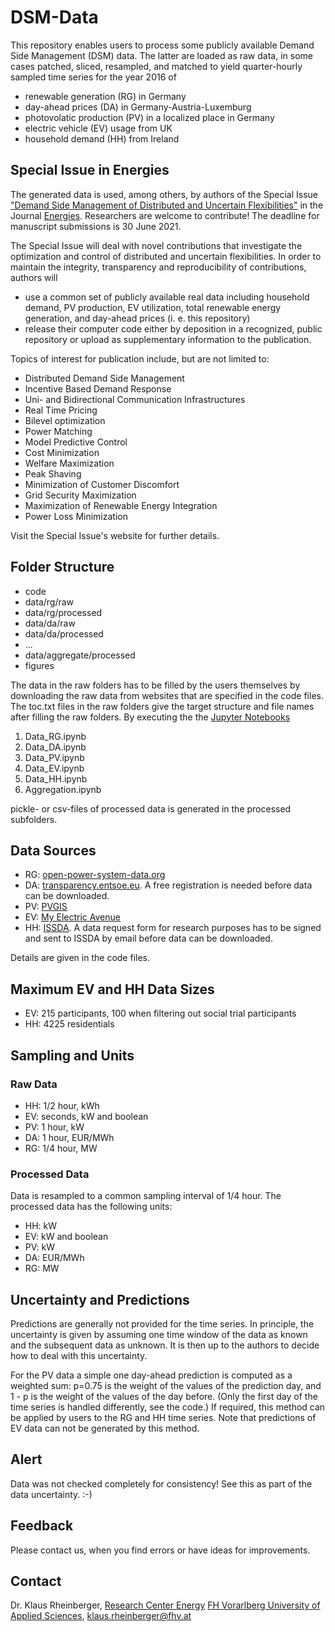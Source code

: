 # DSM-Data

This repository enables users to process some publicly available Demand Side Management (DSM) data. The latter are loaded as raw data, in some cases patched, sliced, resampled, and matched to yield quarter-hourly sampled time series for the year 2016 of 

- renewable generation (RG) in Germany
- day-ahead prices (DA) in Germany-Austria-Luxemburg
- photovolatic production (PV) in a localized place in Germany
- electric vehicle (EV) usage from UK
- household demand (HH) from Ireland

## Special Issue in Energies

The generated data is used, among others, by authors of the Special Issue ["Demand Side Management of Distributed and Uncertain Flexibilities"](https://www.mdpi.com/journal/energies/special_issues/demand_side_management_distributed_uncertain_flexibilities) in the Journal [Energies](https://www.mdpi.com/journal/energies). Researchers are welcome to contribute! The deadline for manuscript submissions is 30 June 2021.

The Special Issue will deal with novel contributions that investigate the optimization and control of distributed and uncertain flexibilities. In order to maintain the integrity, transparency and reproducibility of contributions, authors will

- use a common set of publicly available real data including household demand, PV production, EV utilization, total renewable energy generation, and day-ahead prices (i. e. this repository)
- release their computer code either by deposition in a recognized, public repository or upload as supplementary information to the publication.

Topics of interest for publication include, but are not limited to:

- Distributed Demand Side Management
- Incentive Based Demand Response
- Uni- and Bidirectional Communication Infrastructures
- Real Time Pricing
- Bilevel optimization
- Power Matching
- Model Predictive Control
- Cost Minimization
- Welfare Maximization
- Peak Shaving
- Minimization of Customer Discomfort
- Grid Security Maximization
- Maximization of Renewable Energy Integration
- Power Loss Minimization

Visit the Special Issue's website for further details.

## Folder Structure

- code
- data/rg/raw
- data/rg/processed
- data/da/raw
- data/da/processed
- ...
- data/aggregate/processed
- figures

The data in the raw folders has to be filled by the users themselves by downloading the raw data from websites that are specified in the code files. The toc.txt files in the raw folders give the target structure and file names after filling the raw folders.
By executing the the [Jupyter Notebooks](https://jupyter.org/)

1. Data_RG.ipynb
2. Data_DA.ipynb
3. Data_PV.ipynb
4. Data_EV.ipynb
5. Data_HH.ipynb
6. Aggregation.ipynb

pickle- or csv-files of processed data is generated in the processed subfolders.

## Data Sources

- RG: [open-power-system-data.org](https://data.open-power-system-data.org/time_series/)
- DA: [transparency.entsoe.eu](https://transparency.entsoe.eu/transmission-domain/r2/dayAheadPrices/show). A free registration is needed before data can be downloaded.
- PV: [PVGIS](https://re.jrc.ec.europa.eu/pvg_tools/en/tools.html)
- EV: [My Electric Avenue](http://myelectricavenue.info/)
- HH: [ISSDA](https://www.ucd.ie/issda/data/commissionforenergyregulationcer/). A data request form for research purposes has to be signed and sent to ISSDA by email before data can be downloaded.

Details are given in the code files.

## Maximum EV and HH Data Sizes

- EV: 215 participants, 100 when filtering out social trial participants
- HH: 4225 residentials

## Sampling and Units

### Raw Data

- HH: 1/2 hour, kWh
- EV: seconds,  kW and boolean
- PV: 1 hour,   kW  
- DA: 1 hour,   EUR/MWh
- RG: 1/4 hour, MW

### Processed Data

Data is resampled to a common sampling interval of 1/4 hour. The processed data has the following units:

- HH: kW
- EV: kW and boolean
- PV: kW
- DA: EUR/MWh
- RG: MW

## Uncertainty and Predictions

Predictions are generally not provided for the time series. In principle, the uncertainty is given by assuming one time window of the data as known and the subsequent data as unknown. It is then up to the authors to decide how to deal with this uncertainty.

For the PV data a simple one day-ahead prediction is computed as a weighted sum: p=0.75 is the weight of the values of the prediction day, and 1 - p is the weight of the values of the day before. (Only the first day of the time series is handled differently, see the code.) If required, this method can be applied by users to the RG and HH time series. Note that predictions of EV data can not be generated by this method.

## Alert

Data was not checked completely for consistency! See this as part of the data uncertainty. :-)


## Feedback

Please contact us, when you find errors or have ideas for improvements.


## Contact

Dr. Klaus Rheinberger, [Research Center Energy](https://www.fhv.at/en/research/energy/)
[FH Vorarlberg University of Applied Sciences](https://www.fhv.at/), [klaus.rheinberger@fhv.at](mailto:klaus.rheinberger@fhv.at)
